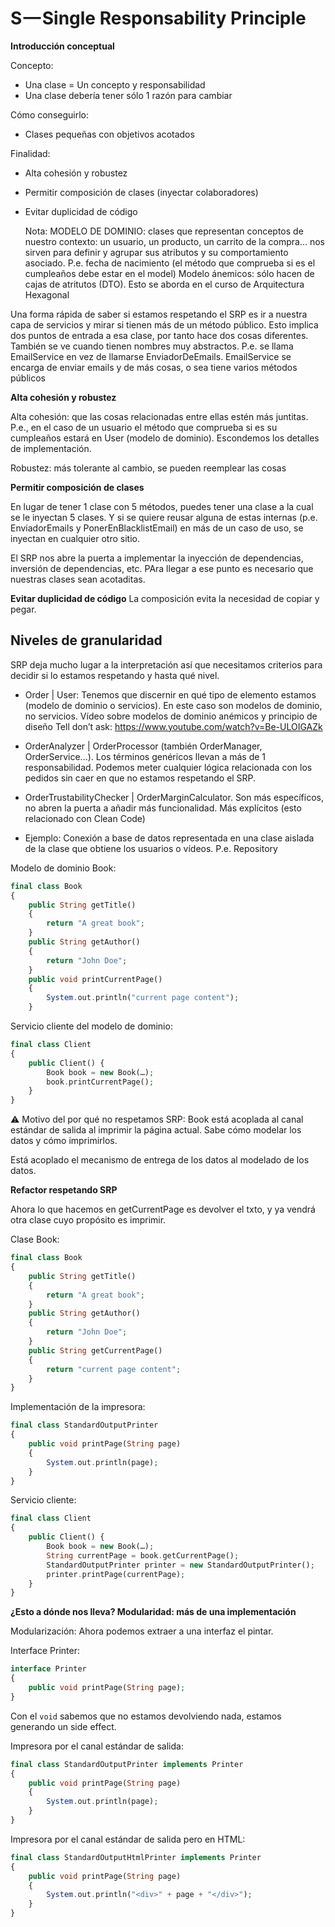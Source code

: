 S — Single Responsability Principle
===================================

**Introducción conceptual**

Concepto:
- Una clase = Un concepto y responsabilidad
- Una clase debería tener sólo 1 razón para cambiar

Cómo conseguirlo:
- Clases pequeñas con objetivos acotados

Finalidad:
- Alta cohesión y robustez
- Permitir composición de clases (inyectar colaboradores)
- Evitar duplicidad de código


    Nota: MODELO DE DOMINIO: clases que representan conceptos de nuestro contexto: un usuario, un producto, un carrito 
    de la compra... nos sirven para definir y agrupar sus atributos y su comportamiento asociado. 
    P.e. fecha de nacimiento (el método que comprueba si es el cumpleaños debe estar en el model) 
    Modelo ánemicos: sólo hacen de cajas de atritutos (DTO).
    Esto se aborda en el curso de Arquitectura Hexagonal

Una forma rápida de saber si estamos respetando el SRP es ir a nuestra capa de servicios y mirar si tienen 
más de un método público. Esto implica dos puntos de entrada a esa clase, por tanto hace dos cosas diferentes.
También se ve cuando tienen nombres muy abstractos. P.e. se llama EmailService en vez de llamarse EnviadorDeEmails.
EmailService se encarga de enviar emails y de más cosas, o sea tiene varios métodos públicos


**Alta cohesión y robustez**

Alta cohesión: que las cosas relacionadas entre ellas estén más juntitas. P.e., en el caso de un usuario el método que comprueba si 
es su cumpleaños estará en User (modelo de dominio). Escondemos los detalles de implementación.

Robustez: más tolerante al cambio, se pueden reemplear las cosas

**Permitir composición de clases**

En lugar de tener 1 clase con 5 métodos, puedes tener una clase a la cual se le inyectan 5 clases. 
Y si se quiere reusar alguna de estas internas (p.e. EnviadorEmails y PonerEnBlacklistEmail) en más de un caso de uso, se inyectan 
en cualquier otro sitio.

El SRP nos abre la puerta a implementar la inyección de dependencias, inversión de dependencias, etc. PAra llegar a ese punto  es
necesario que nuestras clases sean acotaditas.

**Evitar duplicidad de código**
La composición evita la necesidad de copiar y pegar.

Niveles de granularidad
---
SRP deja mucho lugar a la interpretación así que necesitamos criterios para decidir si lo estamos respetando y hasta qué nivel.


- Order | User: Tenemos que discernir en qué tipo de elemento estamos (modelo de dominio o servicios). 
En este caso son modelos de dominio, no servicios. Vídeo sobre modelos de dominio anémicos y principio de diseño Tell don’t ask: https://www.youtube.com/watch?v=Be-ULOIGAZk

- OrderAnalyzer | OrderProcessor (también OrderManager, OrderService...). Los términos genéricos llevan a más de 1 responsabilidad. Podemos meter cualquier lógica relacionada
con los pedidos sin caer en que no estamos respetando el SRP. 

- OrderTrustabilityChecker | OrderMarginCalculator. Son más específicos, no abren la puerta a añadir más funcionalidad. Más explícitos (esto relacionado con Clean Code)

- Ejemplo: Conexión a base de datos representada en una clase aislada de la clase que obtiene los usuarios o vídeos. P.e. Repository


Modelo de dominio Book:

```php
final class Book
{
    public String getTitle()
    {
        return "A great book";
    }
    public String getAuthor()
    {
        return "John Doe";
    }
    public void printCurrentPage()
    { 
        System.out.println("current page content");
    }
```

Servicio cliente del modelo de dominio:

```php
final class Client
{
    public Client() {
        Book book = new Book(…);
        book.printCurrentPage();
    }
}
```

⚠️ Motivo del por qué no respetamos SRP: Book está acoplada al canal estándar de salida al imprimir la página actual. 
Sabe cómo modelar los datos y cómo imprimirlos.

Está acoplado el mecanismo de entrega de los datos al modelado de los datos.


**Refactor respetando SRP**

Ahora lo que hacemos en getCurrentPage es devolver el txto, y ya vendrá otra clase cuyo propósito es imprimir.

Clase Book:

```php
final class Book
{
    public String getTitle()
    {
        return "A great book";
    }
    public String getAuthor()
    {
        return "John Doe";
    }
    public String getCurrentPage()
    {
        return "current page content";
    }
}
```

Implementación de la impresora:

```php
final class StandardOutputPrinter
{
    public void printPage(String page)
    {
        System.out.println(page);
    }
}
```

Servicio cliente:

```php
final class Client
{
    public Client() {
        Book book = new Book(…);
        String currentPage = book.getCurrentPage();
        StandardOutputPrinter printer = new StandardOutputPrinter();
        printer.printPage(currentPage);
    }
}
```


**¿Esto a dónde nos lleva? Modularidad: más de una implementación**

Modularización: Ahora podemos extraer a una interfaz el pintar.

Interface Printer:

```php
interface Printer
{
    public void printPage(String page);
}
```
Con el `void` sabemos que no estamos devolviendo nada, estamos generando un side effect. 


Impresora por el canal estándar de salida:

```php
final class StandardOutputPrinter implements Printer
{
    public void printPage(String page)
    {
        System.out.println(page);
    }
}
```

Impresora por el canal estándar de salida pero en HTML:

```php
final class StandardOutputHtmlPrinter implements Printer
{
    public void printPage(String page)
    {
        System.out.println("<div>" + page + "</div>");
    }
}
```





